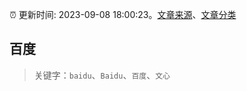 :alarm_clock: 更新时间: 2023-09-08 18:00:23。[文章来源](/README.md)、[文章分类](/TAGS.md)

## 百度


> 关键字：`baidu`、`Baidu`、`百度`、`文心`



